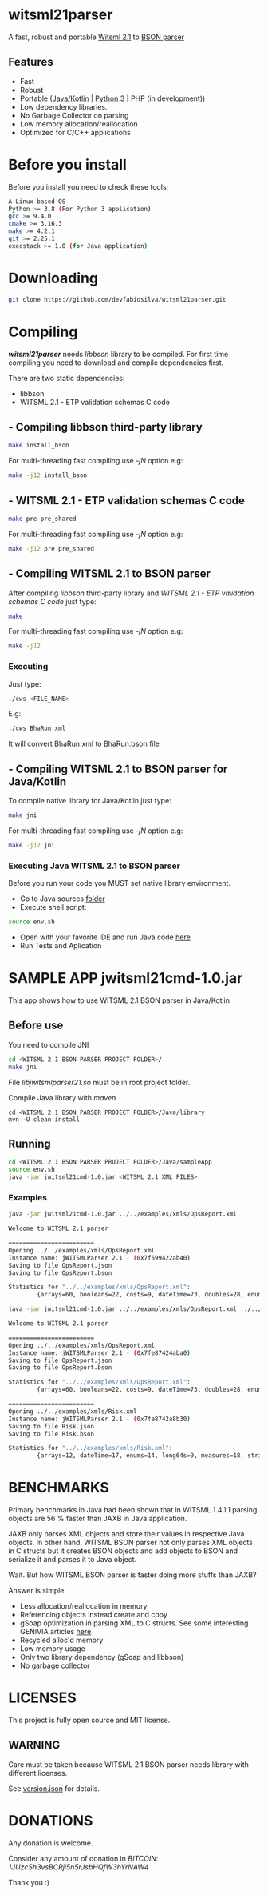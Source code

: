 # witsml21parser

A fast, robust and portable [Witsml 2.1](https://energistics.org/witsml-data-standards) to [BSON parser](https://bsonspec.org/)

## Features

- Fast
- Robust
- Portable ([Java/Kotlin](https://github.com/devfabiosilva/witsml21parser/tree/master/Java) | [Python 3](https://github.com/devfabiosilva/witsml21parser/tree/master/Python) | PHP (in development))
- Low dependency libraries.
- No Garbage Collector on parsing
- Low memory allocation/reallocation
- Optimized for C/C++ applications

# Before you install

Before you install you need to check these tools:

```sh
A Linux based OS
Python >= 3.8 (For Python 3 application)
gcc >= 9.4.0
cmake >= 3.16.3
make >= 4.2.1
git >= 2.25.1
execstack >= 1.0 (for Java application)
```

# Downloading

```sh
git clone https://github.com/devfabiosilva/witsml21parser.git
```

# Compiling

**_witsml21parser_** needs _libbson_ library to be compiled. For first time compiling you need to download and compile dependencies first.

There are two static dependencies:

- libbson
- WITSML 2.1 - ETP validation schemas C code

## - Compiling libbson third-party library

```sh
make install_bson
```

For multi-threading fast compiling use _-jN_ option e.g:

```sh
make -j12 install_bson
```
## - WITSML 2.1 - ETP validation schemas C code

```sh
make pre pre_shared
```

For multi-threading fast compiling use _-jN_ option e.g:

```sh
make -j12 pre pre_shared
```

## - Compiling WITSML 2.1 to BSON parser

After compiling _libbson_ third-party library and _WITSML 2.1 - ETP validation schemas C code_ just type:

```sh
make
```

For multi-threading fast compiling use _-jN_ option e.g:

```sh
make -j12
```

### Executing

Just type:

```sh
./cws <FILE_NAME>
```

E.g:

```sh
./cws BhaRun.xml
```

It will convert BhaRun.xml to BhaRun.bson file

## - Compiling WITSML 2.1 to BSON parser for Java/Kotlin

To compile native library for Java/Kotlin just type:

```sh
make jni
```

For multi-threading fast compiling use _-jN_ option e.g:

```sh
make -j12 jni
```

### Executing Java WITSML 2.1 to BSON parser

Before you run your code you MUST set native library environment.

- Go to Java sources [folder](https://github.com/devfabiosilva/witsml21parser/tree/master/Java/library)
- Execute shell script:

```sh
source env.sh
```
- Open with your favorite IDE and run Java code [here](https://github.com/devfabiosilva/witsml21parser/tree/master/Java/library)
- Run Tests and Aplication

# SAMPLE APP jwitsml21cmd-1.0.jar

This app shows how to use WITSML 2.1 BSON parser in Java/Kotlin

## Before use

You need to compile JNI

```sh
cd <WITSML 2.1 BSON PARSER PROJECT FOLDER>/
make jni
```

File _libjwitsmlparser21.so_ must be in root project folder.

Compile Java library with _maven_

```
cd <WITSML 2.1 BSON PARSER PROJECT FOLDER>/Java/library
mvn -U clean install
```

## Running

```sh
cd <WITSML 2.1 BSON PARSER PROJECT FOLDER>/Java/sampleApp
source env.sh
java -jar jwitsml21cmd-1.0.jar <WITSML 2.1 XML FILES>
```

### Examples

```sh
java -jar jwitsml21cmd-1.0.jar ../../examples/xmls/OpsReport.xml

```

```sh
Welcome to WITSML 2.1 parser

========================
Opening ../../examples/xmls/OpsReport.xml
Instance name: jWITSMLParser 2.1 - (0x7f599422ab40)
Saving to file OpsReport.json
Saving to file OpsReport.bson

Statistics for "../../examples/xmls/OpsReport.xml":
        {arrays=60, booleans=22, costs=9, dateTime=73, doubles=28, enums=55, long64s=47, measures=382, memoryUsed=3160, strings=463, total=1139}
```

```sh
java -jar jwitsml21cmd-1.0.jar ../../examples/xmls/OpsReport.xml ../../examples/xmls/Risk.xml
```

```sh
Welcome to WITSML 2.1 parser

========================
Opening ../../examples/xmls/OpsReport.xml
Instance name: jWITSMLParser 2.1 - (0x7fe87424aba0)
Saving to file OpsReport.json
Saving to file OpsReport.bson

Statistics for "../../examples/xmls/OpsReport.xml":
        {arrays=60, booleans=22, costs=9, dateTime=73, doubles=28, enums=55, long64s=47, measures=382, memoryUsed=4532, strings=463, total=1139}

========================
Opening ../../examples/xmls/Risk.xml
Instance name: jWITSMLParser 2.1 - (0x7fe8742a8b30)
Saving to file Risk.json
Saving to file Risk.bson

Statistics for "../../examples/xmls/Risk.xml":
        {arrays=12, dateTime=17, enums=14, long64s=9, measures=18, strings=106, total=176}
```

# BENCHMARKS

Primary benchmarks in Java had been shown that in WITSML 1.4.1.1 parsing objects are 56 % faster than JAXB in Java application.

JAXB only parses XML objects and store their values in respective Java objects. In other hand, WITSML BSON parser not only parses XML objects in C structs but it creates BSON objects and add objects to BSON and serialize it and parses it to Java object.

Wait. But how WITSML BSON parser is faster doing more stuffs than JAXB?

Answer is simple.

- Less allocation/reallocation in memory
- Referencing objects instead create and copy
- gSoap optimization in parsing XML to C structs. See some interesting GENIVIA articles [here](https://www.genivia.com/ugrep.html)
- Recycled alloc'd memory
- Low memory usage
- Only two library dependency (gSoap and libbson)
- No garbage collector

# LICENSES

This project is fully open source and MIT license.

## WARNING

Care must be taken because WITSML 2.1 BSON parser needs library with different licenses.

See [version.json](https://github.com/devfabiosilva/witsml21parser/blob/master/version.json) for details.

# DONATIONS

Any donation is welcome.

Consider any amount of donation in _BITCOIN_: *1JUzcSh3vsBCRji5n5rJsbHQfW3hYrNAW4*

Thank you :)

